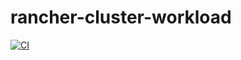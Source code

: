 # rancher-cluster-workload

[![CI](https://github.com/frontierdigital/rancher-cluster-workload/actions/workflows/ci.yml/badge.svg)](https://github.com/frontierdigital/rancher-cluster-workload/actions/workflows/ci.yml)
